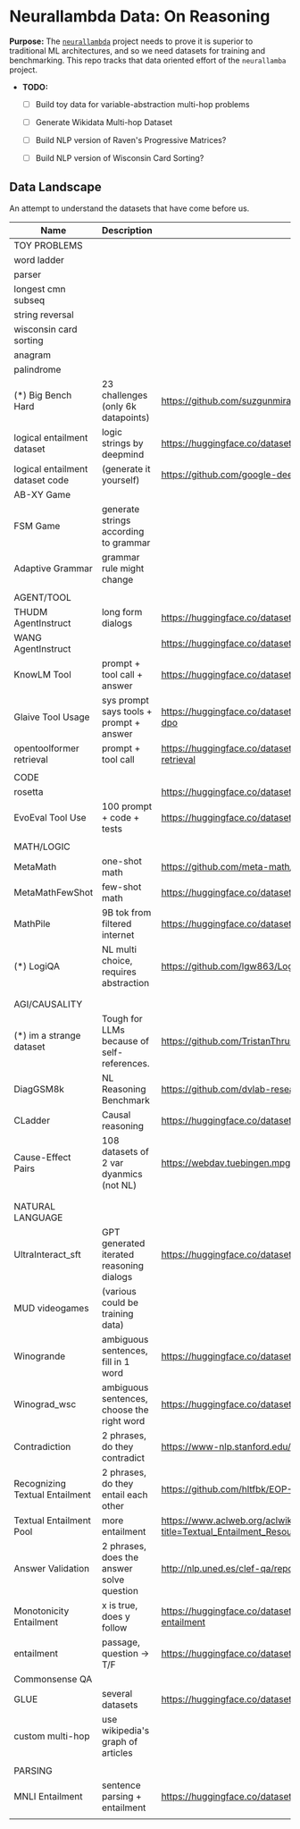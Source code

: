 # Neurallambda Data: On Reasoning

**Purpose:** The [`neurallambda`](https://github.com/neurallambda/neurallambda) project needs to prove it is superior to traditional ML architectures, and so we need datasets for training and benchmarking. This repo tracks that data oriented effort of the `neurallamba` project.

* **TODO:**
  * [ ] Build toy data for variable-abstraction multi-hop problems
  * [ ] Generate Wikidata Multi-hop Dataset
  * [ ] Build NLP version of Raven's Progressive Matrices?
  * [ ] Build NLP version of Wisconsin Card Sorting?


## Data Landscape

An attempt to understand the datasets that have come before us.


| Name                            | Description                                | Link                                                                            |
|---------------------------------|--------------------------------------------|---------------------------------------------------------------------------------|
| TOY PROBLEMS                    |                                            |                                                                                 |
| word ladder                     |                                            |                                                                                 |
| parser                          |                                            |                                                                                 |
| longest cmn subseq              |                                            |                                                                                 |
| string reversal                 |                                            |                                                                                 |
| wisconsin card sorting          |                                            |                                                                                 |
| anagram                         |                                            |                                                                                 |
| palindrome                      |                                            |                                                                                 |
| (*) Big Bench Hard              | 23 challenges (only 6k datapoints)         | https://github.com/suzgunmirac/BIG-Bench-Hard                                   |
| logical entailment dataset      | logic strings by deepmind                  | https://huggingface.co/datasets/tasksource/logical-entailment                   |
| logical entailment dataset code | (generate it yourself)                     | https://github.com/google-deepmind/logical-entailment-dataset                   |
| AB-XY Game                      |                                            |                                                                                 |
| FSM Game                        | generate strings according to grammar      |                                                                                 |
| Adaptive Grammar                | grammar rule might change                  |                                                                                 |
|                                 |                                            |                                                                                 |
| AGENT/TOOL                      |                                            |                                                                                 |
| THUDM AgentInstruct             | long form dialogs                          | https://huggingface.co/datasets/THUDM/AgentInstruct                             |
| WANG AgentInstruct              |                                            | https://huggingface.co/datasets/WangResearchLab/AgentInstruct                   |
| KnowLM Tool                     | prompt + tool call + answer                | https://huggingface.co/datasets/zjunlp/KnowLM-Tool                              |
| Glaive Tool Usage               | sys prompt says tools + prompt + answer    | https://huggingface.co/datasets/roborovski/glaive-tool-usage-dpo                |
| opentoolformer retrieval        | prompt + tool call                         | https://huggingface.co/datasets/kenhktsui/open-toolformer-retrieval             |
|                                 |                                            |                                                                                 |
| CODE                            |                                            |                                                                                 |
| rosetta                         |                                            | https://huggingface.co/datasets/cakiki/rosetta-code                             |
| EvoEval Tool Use                | 100 prompt + code + tests                  | https://huggingface.co/datasets/evoeval/EvoEval_tool_use                        |
|                                 |                                            |                                                                                 |
| MATH/LOGIC                      |                                            |                                                                                 |
| MetaMath                        | one-shot math                              | https://github.com/meta-math/MetaMath                                           |
| MetaMathFewShot                 | few-shot math                              | https://huggingface.co/datasets/abacusai/MetaMathFewshot                        |
| MathPile                        | 9B tok from filtered internet              | https://huggingface.co/datasets/GAIR/MathPile                                   |
| (*) LogiQA                      | NL multi choice, requires abstraction      | https://github.com/lgw863/LogiQA-dataset                                        |
|                                 |                                            |                                                                                 |
|                                 |                                            |                                                                                 |
| AGI/CAUSALITY                   |                                            |                                                                                 |
| (*) im a strange dataset        | Tough for LLMs because of self-references. | https://github.com/TristanThrush/i-am-a-strange-dataset                         |
| DiagGSM8k                       | NL Reasoning Benchmark                     | https://github.com/dvlab-research/MR-GSM8K                                      |
| CLadder                         | Causal reasoning                           | https://huggingface.co/datasets/causalnlp/CLadder                               |
| Cause-Effect Pairs              | 108 datasets of 2 var dyanmics (not NL)    | https://webdav.tuebingen.mpg.de/cause-effect/                                   |
|                                 |                                            |                                                                                 |
|                                 |                                            |                                                                                 |
| NATURAL LANGUAGE                |                                            |                                                                                 |
| UltraInteract_sft               | GPT generated iterated reasoning dialogs   | https://huggingface.co/datasets/openbmb/UltraInteract_sft                       |
| MUD videogames                  | (various could be training data)           |                                                                                 |
| Winogrande                      | ambiguous sentences, fill in 1 word        | https://huggingface.co/datasets/winogrande                                      |
| Winograd_wsc                    | ambiguous sentences, choose the right word | https://huggingface.co/datasets/winograd_wsc                                    |
| Contradiction                   | 2 phrases, do they contradict              | https://www-nlp.stanford.edu/projects/contradiction/                            |
| Recognizing Textual Entailment  | 2 phrases, do they entail each other       | https://github.com/hltfbk/EOP-1.2.1/wiki/Data-Sets                              |
| Textual Entailment Pool         | more entailment                            | https://www.aclweb.org/aclwiki/index.php?title=Textual_Entailment_Resource_Pool |
| Answer Validation               | 2 phrases, does the answer solve question  | http://nlp.uned.es/clef-qa/repository/ave.php                                   |
| Monotonicity Entailment         | x is true, does y follow                   | https://huggingface.co/datasets/tasksource/monotonicity-entailment              |
| entailment                      | passage, question -> T/F                   | https://huggingface.co/datasets/nc33/entailment                                 |
| Commonsense QA                  |                                            |                                                                                 |
| GLUE                            | several datasets                           | https://huggingface.co/datasets/nyu-mll/glue                                    |
| custom multi-hop                | use wikipedia's graph of articles          |                                                                                 |
|                                 |                                            |                                                                                 |
| PARSING                         |                                            |                                                                                 |
| MNLI Entailment                 | sentence parsing + entailment              | https://huggingface.co/datasets/westphal-jan/mnli_entailment                    |
|                                 |                                            |                                                                                 |
